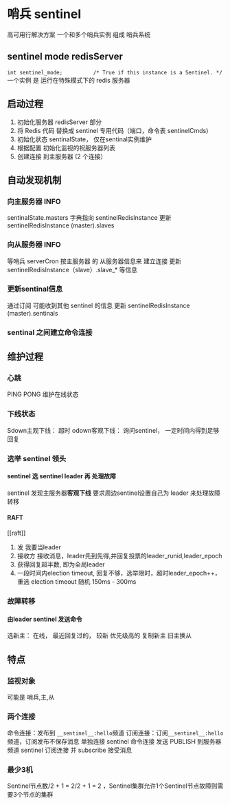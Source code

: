 # 哨兵 sentinel
高可用行解决方案
一个和多个哨兵实例 组成 哨兵系统
## sentinel mode redisServer
`int sentinel_mode;          /* True if this instance is a Sentinel. */`
一个实例 是 运行在特殊模式下的 redis 服务器

## 启动过程
1. 初始化服务器 redisServer 部分
2. 将 Redis 代码 替换成 sentinel 专用代码（端口，命令表 sentinelCmds)
3. 初始化状态 sentinalState， 仅在sentinal实例维护
4. 根据配置  初始化监视的祝服务器列表
5. 创建连接 到主服务器 (2 个连接）

## 自动发现机制
### 向主服务器 INFO
sentinalState.masters 字典指向 sentinelRedisInstance 
更新 sentinelRedisInstance (master).slaves 

###  向从服务器 INFO
等哨兵 serverCron 按主服务器 的 从服务器信息来 建立连接
更新 sentinelRedisInstance（slave）.slave_* 等信息

###  更新sentinal信息
通过订阅 可能收到其他 sentinel 的信息 
更新 sentinelRedisInstance (master).sentinals

###  sentinal 之间建立命令连接

## 维护过程
### 心跳
PING PONG 维护在线状态

### 下线状态
Sdown主观下线： 超时
odown客观下线： 询问sentinel， 一定时间内得到足够回复

### 选举 sentinel 领头

#### sentinel 选 sentinel leader 再 处理故障
sentinel 发现主服务器**客观下线** 要求周边sentinel设置自己为 leader 来处理故障转移

#### RAFT
[[raft]]
1. 发 我要当leader
2. 接收方 接收消息，leader先到先得,并回复投票的leader_runid,leader_epoch
3. 获得回复超半数, 即为全局leader
4. 一段时间内election timeout, 回复不够，选举限时，超时leader_epoch++， 重选
election timeout 随机 150ms - 300ms
### 故障转移
#### 由leader sentinel 发送命令
选新主： 在线， 最近回复过的， 较新 优先级高的
复制新主
旧主换从


### 

## 特点
### 监视对象
可能是 哨兵,主,从

### 两个连接
命令连接：发布到 `__sentinel__:hello`频道
订阅连接：订阅`__sentinel__:hello`频道，订阅发布不保存消息 单独连接
sentinel 命令连接 发送 PUBLISH  到服务器频道
sentinel 订阅连接 并 subscribe  接受消息


### 最少3机
Sentinel节点数/2 + 1
= 2/2 + 1
= 2
，Sentinel集群允许1个Sentinel节点故障则需要3个节点的集群
